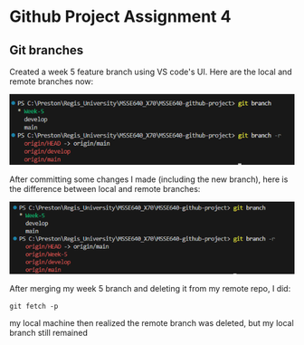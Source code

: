 # Github Project Assignment 4
## Git branches

Created a week 5 feature branch using VS code's UI. Here are the local and remote branches now:

![Git branches](Gitbranches1.png)

After committing some changes I made (including the new branch), here is the difference between local and remote branches:

![Git branches](Gitbranches2.png)

After merging my week 5 branch and deleting it from my remote repo, I did:

```
git fetch -p
```

my local machine then realized the remote branch was deleted, but my local branch still remained